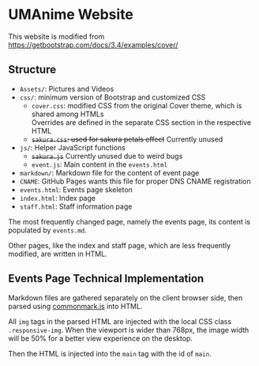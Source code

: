 # UMAnime Website
This website is modified from https://getbootstrap.com/docs/3.4/examples/cover/

## Structure
- `Assets/`: Pictures and Videos
- `css/`: minimum version of Bootstrap and customized CSS
    - `cover.css`: modified CSS from the original Cover theme, which is shared among HTMLs  
    Overrides are defined in the separate CSS section in the respective HTML
    - ~~`sakura.css`: used for sakura petals effect~~ Currently unused
- `js/`: Helper JavaScript functions
    - ~~`sakura.js`~~ Currently unused due to weird bugs
    - `event.js`: Main content in the `events.html`
- `markdown/`: Markdown file for the content of event page 
- `CNAME`: GitHub Pages wants this file for proper DNS CNAME registration
- `events.html`: Events page skeleton
- `index.html`: Index page
- `staff.html`: Staff information page

The most frequently changed page, namely the events page, its content is populated by `events.md`.

Other pages, like the index and staff page, which are less frequently modified, are written in HTML.

## Events Page Technical Implementation
Markdown files are gathered separately on the client browser side, then parsed using [commonmark.js](https://github.com/commonmark/commonmark.js/) into HTML. 

All `img` tags in the parsed HTML are injected with the local CSS class `.responsive-img`. When the viewport is wider than 768px, the image width will be 50% for a better view experience on the desktop.

Then the HTML is injected into the `main` tag with the id of `main`.